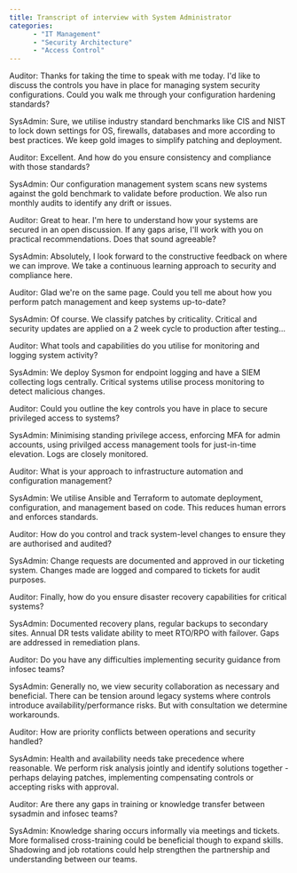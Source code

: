 ```yaml
---
title: Transcript of interview with System Administrator
categories:
      - "IT Management"
      - "Security Architecture"
      - "Access Control"
---
```


Auditor: Thanks for taking the time to speak with me today. I'd like to discuss the controls you have in place for managing system security configurations. Could you walk me through your configuration hardening standards?

SysAdmin: Sure, we utilise industry standard benchmarks like CIS and NIST to lock down settings for OS, firewalls, databases and more according to best practices. We keep gold images to simplify patching and deployment.

Auditor: Excellent. And how do you ensure consistency and compliance with those standards?

SysAdmin: Our configuration management system scans new systems against the gold benchmark to validate before production. We also run monthly audits to identify any drift or issues.

Auditor: Great to hear. I'm here to understand how your systems are secured in an open discussion. If any gaps arise, I'll work with you on practical recommendations. Does that sound agreeable?

SysAdmin: Absolutely, I look forward to the constructive feedback on where we can improve. We take a continuous learning approach to security and compliance here.

Auditor: Glad we're on the same page. Could you tell me about how you perform patch management and keep systems up-to-date?

SysAdmin: Of course. We classify patches by criticality. Critical and security updates are applied on a 2 week cycle to production after testing...

Auditor: What tools and capabilities do you utilise for monitoring and logging system activity?

SysAdmin: We deploy Sysmon for endpoint logging and have a SIEM collecting logs centrally. Critical systems utilise process monitoring to detect malicious changes.

Auditor: Could you outline the key controls you have in place to secure privileged access to systems?

SysAdmin: Minimising standing privilege access, enforcing MFA for admin accounts, using privilged access management tools for just-in-time elevation. Logs are closely monitored.

Auditor: What is your approach to infrastructure automation and configuration management?

SysAdmin: We utilise Ansible and Terraform to automate deployment, configuration, and management based on code. This reduces human errors and enforces standards.

Auditor: How do you control and track system-level changes to ensure they are authorised and audited?

SysAdmin: Change requests are documented and approved in our ticketing system. Changes made are logged and compared to tickets for audit purposes.

Auditor: Finally, how do you ensure disaster recovery capabilities for critical systems?

SysAdmin: Documented recovery plans, regular backups to secondary sites. Annual DR tests validate ability to meet RTO/RPO with failover. Gaps are addressed in remediation plans.

Auditor: Do you have any difficulties implementing security guidance from infosec teams?

SysAdmin: Generally no, we view security collaboration as necessary and beneficial. There can be tension around legacy systems where controls introduce availability/performance risks. But with consultation we determine workarounds.

Auditor: How are priority conflicts between operations and security handled?

SysAdmin: Health and availability needs take precedence where reasonable. We perform risk analysis jointly and identify solutions together - perhaps delaying patches, implementing compensating controls or accepting risks with approval.

Auditor: Are there any gaps in training or knowledge transfer between sysadmin and infosec teams?

SysAdmin: Knowledge sharing occurs informally via meetings and tickets. More formalised cross-training could be beneficial though to expand skills. Shadowing and job rotations could help strengthen the partnership and understanding between our teams.